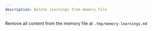 ```yaml
---
description: Delete learnings from memory file
---
```


Remove all content from the memory file at `.tmp/memory-learnings.md`
